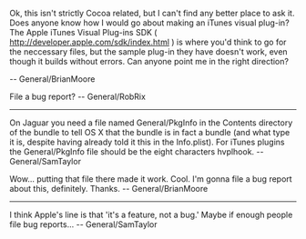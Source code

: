 Ok, this isn't strictly Cocoa related, but I can't find any better place to ask it.  Does anyone know how I would go about making an iTunes visual plug-in?  The Apple iTunes Visual Plug-ins SDK ( http://developer.apple.com/sdk/index.html ) is where you'd think to go for the neccessary files, but the sample plug-in they have doesn't work, even though it builds without errors.  Can anyone point me in the right direction?

-- General/BrianMoore

File a bug report? -- General/RobRix

----

On Jaguar you need a file named General/PkgInfo in the Contents directory of the bundle to tell OS X that the bundle is in fact a bundle (and what type it is, despite having already told it this in the Info.plist). For iTunes plugins the General/PkgInfo file should be the eight characters hvplhook. -- General/SamTaylor

Wow... putting that file there made it work. Cool. I'm gonna file a bug report about this, definitely. Thanks. -- General/BrianMoore

----

I think Apple's line is that 'it's a feature, not a bug.' Maybe if enough people file bug reports... -- General/SamTaylor